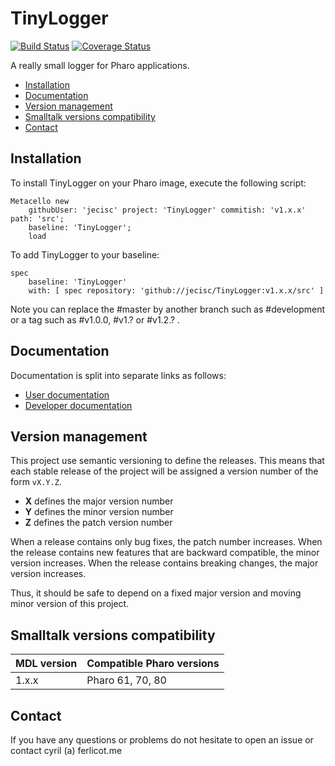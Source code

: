 # TinyLogger

[![Build Status](https://travis-ci.org/jecisc/TinyLogger.svg?branch=master)](https://travis-ci.org/jecisc/TinyLogger) [![Coverage Status](https://coveralls.io/repos/github/jecisc/TinyLogger/badge.svg)](https://coveralls.io/github/jecisc/TinyLogger)

A really small logger for Pharo applications.

  - [Installation](#installation)
  - [Documentation](#documentation)
  - [Version management](#version-management)
  - [Smalltalk versions compatibility](#smalltalk-versions-compatibility)
  - [Contact](#contact)

## Installation

To install TinyLogger on your Pharo image, execute the following script: 

```Smalltalk
Metacello new
	githubUser: 'jecisc' project: 'TinyLogger' commitish: 'v1.x.x' path: 'src';
	baseline: 'TinyLogger';
	load
```

To add TinyLogger to your baseline:

```Smalltalk
spec
	baseline: 'TinyLogger'
	with: [ spec repository: 'github://jecisc/TinyLogger:v1.x.x/src' ]
```

Note you can replace the #master by another branch such as #development or a tag such as #v1.0.0, #v1.? or #v1.2.? .

## Documentation

Documentation is split into separate links as follows:
* [User documentation](documentation/UserGuide.md) 
* [Developer documentation](documentation/DevelopmentGuide.md)

## Version management 

This project use semantic versioning to define the releases. This means that each stable release of the project will be assigned a version number of the form `vX.Y.Z`. 

- **X** defines the major version number
- **Y** defines the minor version number 
- **Z** defines the patch version number

When a release contains only bug fixes, the patch number increases. When the release contains new features that are backward compatible, the minor version increases. When the release contains breaking changes, the major version increases. 

Thus, it should be safe to depend on a fixed major version and moving minor version of this project.

## Smalltalk versions compatibility

| MDL version 	| Compatible Pharo versions 	|
|-------------	|---------------------------	|
| 1.x.x       	| Pharo 61, 70, 80		|

## Contact

If you have any questions or problems do not hesitate to open an issue or contact cyril (a) ferlicot.me 
